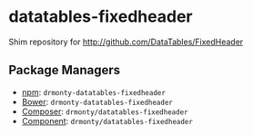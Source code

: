 datatables-fixedheader
======================

Shim repository for http://github.com/DataTables/FixedHeader

Package Managers
----------------

* [npm](http://npmjs.org/package/drmonty-datatables-fixedheader): `drmonty-datatables-fixedheader`
* [Bower](http://twitter.github.com/bower/): `drmonty-datatables-fixedheader`
* [Composer](http://packagist.org/packages/drmonty/datatables-fixedheader): `drmonty/datatables-fixedheader`
* [Component](http://component.io): `drmonty/datatables-fixedheader`
